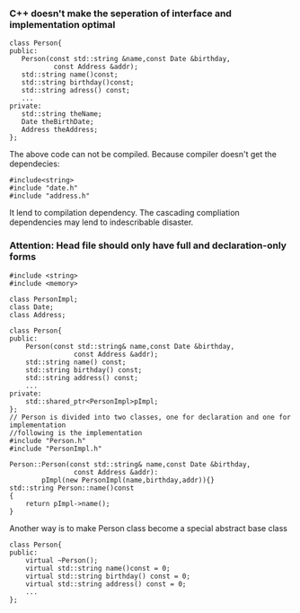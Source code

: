  ### C++ doesn't make the seperation of interface and implementation optimal
 ```
 class Person{
 public:
	Person(const std::string &name,const Date &birthday,
			const Address &addr);
	std::string name()const;
	std::string birthday()const;
	std::string adress() const;
	...
private:
	std::string theName;
	Date theBirthDate;
	Address theAddress;
};
```
The above code can not be compiled. Because compiler doesn't get the dependecies:
```
#include<string>
#include "date.h"
#include "address.h"
```
It lend to compilation dependency. The cascading compliation dependencies may lend 
to indescribable disaster.

### Attention: Head file should only have full and declaration-only forms
```
#include <string>
#include <memory>

class PersonImpl;
class Date;
class Address;

class Person{
public:
	Person(const std::string& name,const Date &birthday,
				const Address &addr);
	std::string name() const;
	std::string birthday() const;
	std::string address() const;
	...
private:
	std::shared_ptr<PersonImpl>pImpl;
};
// Person is divided into two classes, one for declaration and one for implementation
//following is the implementation
#include "Person.h"
#include "PersonImpl.h"

Person::Person(const std::string& name,const Date &birthday,
				const Address &addr):
		pImpl(new PersonImpl(name,birthday,addr)){}
std::string Person::name()const
{
	return pImpl->name();
}
```
Another way is to make Person class become a special abstract base class
```
class Person{
public:
	virtual ~Person();
	virtual std::string name()const = 0;
	virtual std::string birthday() const = 0;
	virtual std::string address() const = 0;
	...
};
```